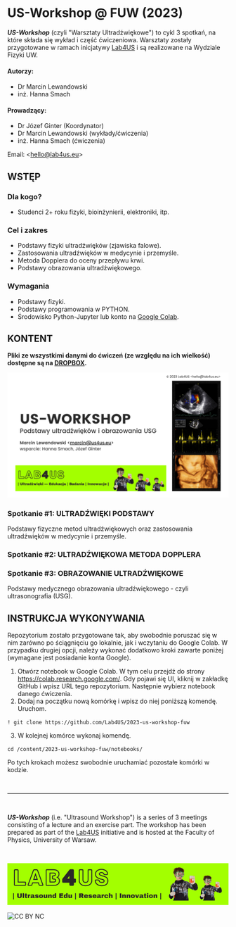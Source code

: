 # US-Workshop @ FUW (2023)

***US-Workshop*** (czyli "Warsztaty Ultradźwiękowe") to cykl 3 spotkań, na które składa się wykład i część ćwiczeniowa.
Warsztaty zostały przygotowane w ramach inicjatywy [Lab4US](https://lab4us.eu) i są realizowane na Wydziale Fizyki UW.

#### Autorzy:
* Dr Marcin Lewandowski
* inż. Hanna Smach
#### Prowadzący:
* Dr Józef Ginter (Koordynator)
* Dr Marcin Lewandowski (wykłady/ćwiczenia)
* inż. Hanna Smach (ćwiczenia)

Email: <[hello@lab4us.eu](mailto:hello@lab4us.eu)>

## WSTĘP
### Dla kogo?
* Studenci 2+ roku fizyki, bioinżynierii, elektroniki, itp.
### Cel i zakres
* Podstawy fizyki ultradźwięków (zjawiska falowe).
* Zastosowania ultradźwięków w medycynie i przemyśle.
* Metoda Dopplera do oceny przepływu krwi.
* Podstawy obrazowania ultradźwiękowego.
### Wymagania
* Podstawy fizyki.
* Podstawy programowania w PYTHON.
* Środowisko Python-Jupyter lub konto na [Google Colab](https://colab.research.google.com/).

## KONTENT
**Pliki ze wszystkimi danymi do ćwiczeń (ze względu na ich wielkość) dostępne są na [DROPBOX](https://www.dropbox.com/scl/fo/9roxco1hwt7mictip7npj/h?dl=0&rlkey=rjsj7xm3jygxgbiqky2vafemj).**

[![SLAJDY](figs/2023-US-Workshop-slides.png)](https://www.canva.com/design/DAFVBRodqto/7Ie25Qm2JnTU5s8kc5VzAg/view)

### Spotkanie #1: ULTRADŹWIĘKI PODSTAWY
Podstawy fizyczne metod ultradźwiękowych oraz zastosowania ultradźwięków w medycynie i przemyśle.

### Spotkanie #2: ULTRADŹWIĘKOWA METODA DOPPLERA
### Spotkanie #3: OBRAZOWANIE ULTRADŹWIĘKOWE
Podstawy medycznego obrazowania ultradźwiękowego - czyli ultrasonografia (USG).

## INSTRUKCJA WYKONYWANIA
Repozytorium zostało przygotowane tak, aby swobodnie poruszać się w nim zarówno po ściągnięciu go lokalnie, jak i wczytaniu do Google Colab. 
W przypadku drugiej opcji, należy wykonać dodatkowo kroki zawarte poniżej (wymagane jest posiadanie konta Google).

1. Otwórz notebook w Google Colab. W tym celu przejdź do strony https://colab.research.google.com/. Gdy pojawi się UI, kliknij w zakładkę GitHub i wpisz URL tego repozytorium. Następnie wybierz notebook danego ćwiczenia.
2. Dodaj na początku nową komórkę i wpisz do niej poniższą komendę. Uruchom.
```
! git clone https://github.com/Lab4US/2023-us-workshop-fuw
```
3. W kolejnej komórce wykonaj komendę.
```
cd /content/2023-us-workshop-fuw/notebooks/
```
Po tych krokach możesz swobodnie uruchamiać pozostałe komórki w kodzie.

<br/>
<hr/>
<br/>

***US-Workshop*** (i.e. "Ultrasound Workshop") is a series of 3 meetings consisting of a lecture and an exercise part.
The workshop has been prepared as part of the [Lab4US](https://lab4us.eu) initiative and is hosted at the Faculty of Physics, University of Warsaw.

<br/>

<!-- BANNER -->
[![Lab4US](figs/Lab4US-banner-EN-800.png)](https://lab4us.eu)

![CC BY NC](https://mirrors.creativecommons.org/presskit/buttons/88x31/png/by-nc.png "CC BY NC")
